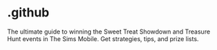 # .github
The ultimate guide to winning the Sweet Treat Showdown and Treasure Hunt events in The Sims Mobile. Get strategies, tips, and prize lists.
